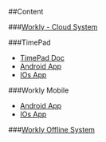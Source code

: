##Content

###[Workly - Cloud System](cloud-system/cloud-system-doc.md)

###TimePad
 - [TimePad Doc](timepad/timepad-doc.md)
 - [Android App](timepad/timepad-android/timepad-android-change-history.md)
 - [IOs App](timepad/timepad-ios/timepad-ios-change-history.md)
 
###Workly Mobile
 - [Android App](app-android-change-history.md)
 - [IOs App](app-ios-change-history.md)
 
###[Workly Offline System](offline-system/offline-doc.md)


